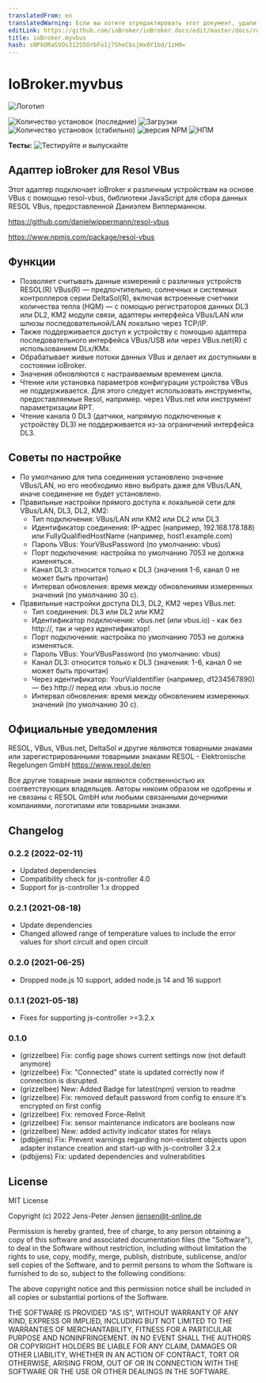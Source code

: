 ```yaml
---
translatedFrom: en
translatedWarning: Если вы хотите отредактировать этот документ, удалите поле «translationFrom», в противном случае этот документ будет снова автоматически переведен
editLink: https://github.com/ioBroker/ioBroker.docs/edit/master/docs/ru/adapterref/iobroker.myvbus/README.md
title: ioBroker.myvbus
hash: sNPkORaSVOs312S5OrbFo1j7SheCbsjHx0Y1bd/1zH0=
---
```

# IoBroker.myvbus
![Логотип](../../../en/adapterref/iobroker.myvbus/admin/myvbus.png)

![Количество установок (последние)](http://iobroker.live/badges/myvbus-installed.svg)
![Загрузки](https://img.shields.io/npm/dm/iobroker.myvbus.svg)
![Количество установок (стабильно)](http://iobroker.live/badges/myvbus-stable.svg)
![версия NPM](https://img.shields.io/npm/v/iobroker.myvbus.svg)
![НПМ](https://nodei.co/npm/iobroker.myvbus.png?downloads=true)

**Тесты:** ![Тестируйте и выпускайте](https://github.com/iobroker-community-adapters/iobroker.myvbus/workflows/Test%20and%20Release/badge.svg)

## Адаптер ioBroker для Resol VBus
Этот адаптер подключает ioBroker к различным устройствам на основе VBus с помощью resol-vbus, библиотеки JavaScript для сбора данных RESOL VBus, предоставленной Даниэлем Випперманном.

<https://github.com/danielwippermann/resol-vbus>

<https://www.npmjs.com/package/resol-vbus>

## Функции
* Позволяет считывать данные измерений с различных устройств RESOL(R) VBus(R) — предпочтительно, солнечных и системных контроллеров серии DeltaSol(R), включая встроенные счетчики количества тепла (HQM) — с помощью регистраторов данных DL3 или DL2, KM2 модули связи, адаптеры интерфейса VBus/LAN или шлюзы последовательной/LAN локально через TCP/IP.
* Также поддерживается доступ к устройству с помощью адаптера последовательного интерфейса VBus/USB или через VBus.net(R) с использованием DLx/KMx.
* Обрабатывает живые потоки данных VBus и делает их доступными в состоянии ioBroker.
* Значения обновляются с настраиваемым временем цикла.
* Чтение или установка параметров конфигурации устройства VBus не поддерживается. Для этого следует использовать инструменты, предоставляемые Resol, например. через VBus.net или инструмент параметризации RPT.
* Чтение канала 0 DL3 (датчики, напрямую подключенные к устройству DL3) не поддерживается из-за ограничений интерфейса DL3.

## Советы по настройке
* По умолчанию для типа соединения установлено значение VBus/LAN, но его необходимо явно выбрать даже для VBus/LAN, иначе соединение не будет установлено.
* Правильные настройки прямого доступа к локальной сети для VBus/LAN, DL3, DL2, KM2:
  * Тип подключения: VBus/LAN или KM2 или DL2 или DL3
  * Идентификатор соединения: IP-адрес (например, 192.168.178.188) или FullyQualifiedHostName (например, host1.example.com)
  * Пароль VBus: YourVBusPassword (по умолчанию: vbus)
  * Порт подключения: настройка по умолчанию 7053 не должна изменяться.
  * Канал DL3: относится только к DL3 (значения 1-6, канал 0 не может быть прочитан)
  * Интервал обновления: время между обновлениями измеренных значений (по умолчанию 30 с).
* Правильные настройки доступа DL3, DL2, KM2 через VBus.net:
  * Тип соединения: DL3 или DL2 или KM2
  * Идентификатор подключения: vbus.net (или vbus.io) - как без http://, так и через идентификатор!
  * Порт подключения: настройка по умолчанию 7053 не должна изменяться.
  * Пароль VBus: YourVBusPassword (по умолчанию: vbus)
  * Канал DL3: относится только к DL3 (значения: 1-6, канал 0 не может быть прочитан)
  * Через идентификатор: YourViaIdentifier (например, d1234567890) — без http:// перед или .vbus.io после
  * Интервал обновления: время между обновлением измеренных значений (по умолчанию 30 с).

## Официальные уведомления
RESOL, VBus, VBus.net, DeltaSol и другие являются товарными знаками или зарегистрированными товарными знаками RESOL - Elektronische Regelungen GmbH <https://www.resol.de/en>

Все другие товарные знаки являются собственностью их соответствующих владельцев.
Авторы никоим образом не одобрены и не связаны с RESOL GmbH или любыми связанными дочерними компаниями, логотипами или товарными знаками.

## Changelog
### 0.2.2 (2022-02-11)
* Updated dependencies
* Compatibility check for js-controller 4.0
* Support for js-controller 1.x dropped

### 0.2.1 (2021-08-18)
* Update dependencies
* Changed allowed range of temperature values to include the error values for short circuit and open circuit

### 0.2.0 (2021-06-25)
* Dropped node.js 10 support, added node.js 14 and 16 support

### 0.1.1 (2021-05-18)
* Fixes for supporting js-controller >=3.2.x

### 0.1.0
* (grizzelbee) Fix: config page shows current settings now (not default anymore)
* (grizzelbee) Fix: "Connected" state is updated correctly now if connection is disrupted.
* (grizzelbee) New: Added Badge for latest(npm) version to readme
* (grizzelbee) Fix: removed default password from config to ensure it's encrypted on first config
* (grizzelbee) Fix: removed Force-ReInit
* (grizzelbee) Fix: sensor maintenance indicators are booleans now
* (grizzelbee) New: added activity indicator states for relays
* (pdbjjens) Fix: Prevent warnings regarding non-existent objects upon adapter instance creation and start-up with js-controller 3.2.x
* (pdbjjens) Fix: updated dependencies and vulnerabilities

## License

MIT License

Copyright (c) 2022 Jens-Peter Jensen <jjensen@t-online.de>

Permission is hereby granted, free of charge, to any person obtaining a copy
of this software and associated documentation files (the "Software"), to deal
in the Software without restriction, including without limitation the rights
to use, copy, modify, merge, publish, distribute, sublicense, and/or sell
copies of the Software, and to permit persons to whom the Software is
furnished to do so, subject to the following conditions:

The above copyright notice and this permission notice shall be included in all
copies or substantial portions of the Software.

THE SOFTWARE IS PROVIDED "AS IS", WITHOUT WARRANTY OF ANY KIND, EXPRESS OR
IMPLIED, INCLUDING BUT NOT LIMITED TO THE WARRANTIES OF MERCHANTABILITY,
FITNESS FOR A PARTICULAR PURPOSE AND NONINFRINGEMENT. IN NO EVENT SHALL THE
AUTHORS OR COPYRIGHT HOLDERS BE LIABLE FOR ANY CLAIM, DAMAGES OR OTHER
LIABILITY, WHETHER IN AN ACTION OF CONTRACT, TORT OR OTHERWISE, ARISING FROM,
OUT OF OR IN CONNECTION WITH THE SOFTWARE OR THE USE OR OTHER DEALINGS IN THE
SOFTWARE.